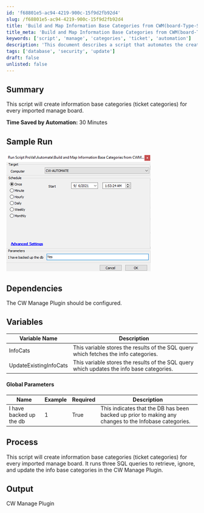 ```yaml
---
id: 'f68801e5-ac94-4219-900c-15f9d2fb92d4'
slug: /f68801e5-ac94-4219-900c-15f9d2fb92d4
title: 'Build and Map Information Base Categories from CWM(board-Type-SubType)'
title_meta: 'Build and Map Information Base Categories from CWM(board-Type-SubType)'
keywords: ['script', 'manage', 'categories', 'ticket', 'automation']
description: 'This document describes a script that automates the creation of information base categories for every imported manage board in the CW Manage Plugin, saving approximately 30 minutes of manual work. It includes details on dependencies, variables, global parameters, and the process involved.'
tags: ['database', 'security', 'update']
draft: false
unlisted: false
---
```


## Summary

This script will create information base categories (ticket categories) for every imported manage board.

**Time Saved by Automation:** 30 Minutes

## Sample Run

![Sample Run](../../../static/img/docs/f68801e5-ac94-4219-900c-15f9d2fb92d4/image_1.png)

## Dependencies

The CW Manage Plugin should be configured.

## Variables

| **Variable Name**               | **Description**                                                                                     |
|----------------------------------|-----------------------------------------------------------------------------------------------------|
| InfoCats                        | This variable stores the results of the SQL query which fetches the info categories.               |
| UpdateExistingInfoCats         | This variable stores the results of the SQL query which updates the info base categories.          |

#### Global Parameters

| Name                           | Example | Required | Description                                                                                           |
|--------------------------------|---------|----------|-------------------------------------------------------------------------------------------------------|
| I have backed up the db       | 1       | True     | This indicates that the DB has been backed up prior to making any changes to the Infobase categories. |

## Process

This script will create information base categories (ticket categories) for every imported manage board. It runs three SQL queries to retrieve, ignore, and update the info base categories in the CW Manage Plugin.

## Output

CW Manage Plugin

